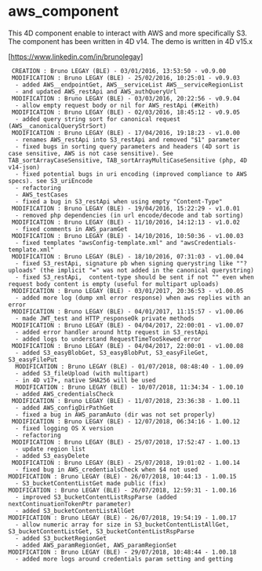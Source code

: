 # aws_component
This 4D component enable to interact with AWS and more specifically S3.
The component has been written in 4D v14.
The demo is written in 4D v15.x

[https://www.linkedin.com/in/brunolegay]


     CREATION : Bruno LEGAY (BLE) - 03/01/2016, 13:53:50 - v0.9.00
     MODIFICATION : Bruno LEGAY (BLE) - 25/02/2016, 10:25:01 - v0.9.03
      - added AWS__endpointGet, AWS__serviceList AWS__serviceRegionList
      - and updated AWS_restApi and AWS_authQueryUrl
     MODIFICATION : Bruno LEGAY (BLE) - 03/03/2016, 20:22:56 - v0.9.04
      - allow empty request body or nil for AWS_restApi (#Keith)
     MODIFICATION : Bruno LEGAY (BLE) - 02/03/2016, 18:45:12 - v0.9.05
      - added query string sort for canonical request (AWS__canonicalQueryStrSort)
     MODIFICATION : Bruno LEGAY (BLE) - 17/04/2016, 19:18:23 - v1.0.00
      - renames AWS_restApi into S3_restApi and removed "$1" parameter
      - fixed bugs in sorting query parameters and headers (4D sort is case sensitive, AWS is not case sensitive). See TAB_sortArrayCaseSensitive, TAB_sortArrayMultiCaseSensitive (php, 4D v14-json)
      - fixed potential bugs in uri encoding (improved compliance to AWS specs). see S3_uriEncode
      - refactoring
      - AWS_testCases
      - fixed a bug in S3_restApi when using empty "Content-Type"
     MODIFICATION : Bruno LEGAY (BLE) - 19/04/2016, 15:22:29 - v1.0.01
      - removed php dependencies (in url encode/decode and tab sorting)
     MODIFICATION : Bruno LEGAY (BLE) - 11/10/2016, 14:12:13 - v1.0.02
      - fixed comments in AWS_paramGet
     MODIFICATION : Bruno LEGAY (BLE) - 14/10/2016, 10:50:36 - v1.00.03
      - fixed templates "awsConfig-template.xml" and "awsCredentials-template.xml"
     MODIFICATION : Bruno LEGAY (BLE) - 18/10/2016, 07:31:03 - v1.00.04
      - fixed S3_restApi, signature pb when signing querystring like ""?uploads" (the implicit "=" was not added in the canonical querystring)
      - fixed S3_restApi,  content-type should be sent if not "" even when request body content is empty (useful for multipart uploads)
     MODIFICATION : Bruno LEGAY (BLE) - 03/01/2017, 20:36:53 - v1.00.05
      - added more log (dump xml error response) when aws replies with an error
     MODIFICATION : Bruno LEGAY (BLE) - 04/01/2017, 11:15:57 - v1.00.06
      - made JWT_test and HTTP_responseOk private methods
     MODIFICATION : Bruno LEGAY (BLE) - 04/04/2017, 22:00:01 - v1.00.07
      - added error handler around http request in S3_restApi
      - added logs to understand RequestTimeTooSkewed error
     MODIFICATION : Bruno LEGAY (BLE) - 04/04/2017, 22:00:01 - v1.00.08
      - added S3_easyBlobGet, S3_easyBlobPut, S3_easyFileGet, S3_easyFilePut
      MODIFICATION : Bruno LEGAY (BLE) - 01/07/2018, 08:48:40 - 1.00.09
      - added S3_fileUpload (with multipart)
      - in 4D v17+, native SHA256 will be used
      MODIFICATION : Bruno LEGAY (BLE) - 10/07/2018, 11:34:34 - 1.00.10
      - added AWS_credentialsCheck
     MODIFICATION : Bruno LEGAY (BLE) - 11/07/2018, 23:36:38 - 1.00.11
      - added AWS_configDirPathGet
      - fixed a bug in AWS_paramAuto (dir was not set properly)
     MODIFICATION : Bruno LEGAY (BLE) - 12/07/2018, 06:34:16 - 1.00.12
      - fixed logging OS X version
      - refactoring
     MODIFICATION : Bruno LEGAY (BLE) - 25/07/2018, 17:52:47 - 1.00.13
      - update region list
      - added S3_easyDelete
     MODIFICATION : Bruno LEGAY (BLE) - 25/07/2018, 19:01:02 - 1.00.14
      - fixed bug in AWS_credentialsCheck when $4 not used
    MODIFICATION : Bruno LEGAY (BLE) - 26/07/2018, 10:44:13 - 1.00.15
      - S3_bucketContentListGet made public (fix)  
    MODIFICATION : Bruno LEGAY (BLE) - 26/07/2018, 12:59:31 - 1.00.16
      - improved S3_bucketContentListRspParse (added nextContinuationTokenPtr parameter)
      - added S3_bucketContentListAllGet
    MODIFICATION : Bruno LEGAY (BLE) - 26/07/2018, 19:54:19 - 1.00.17
      - allow numeric array for size in S3_bucketContentListAllGet, S3_bucketContentListGet, S3_bucketContentListRspParse
      - added S3_bucketRegionGet
      - added AWS_paramRegionGet, AWS_paramRegionSet
    MODIFICATION : Bruno LEGAY (BLE) - 29/07/2018, 10:48:44 - 1.00.18
      - added more logs around credentials param setting and getting
